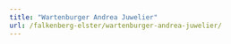 ```yaml
---
title: "Wartenburger Andrea Juwelier"
url: /falkenberg-elster/wartenburger-andrea-juwelier/
---
```

